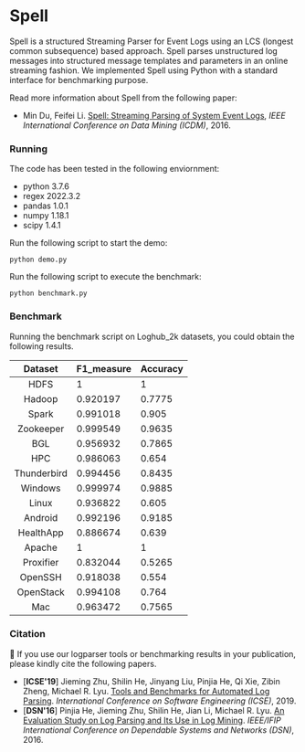 # Spell

Spell is a structured Streaming Parser for Event Logs using an LCS (longest common subsequence) based approach. Spell parses unstructured log messages into structured message templates and parameters in an online streaming fashion. We implemented Spell using Python with a standard interface for benchmarking purpose.

Read more information about Spell from the following paper:

+ Min Du, Feifei Li. [Spell: Streaming Parsing of System Event Logs](https://www.cs.utah.edu/~lifeifei/papers/spell.pdf), *IEEE International Conference on Data Mining (ICDM)*, 2016.

### Running

The code has been tested in the following enviornment:

+ python 3.7.6
+ regex 2022.3.2
+ pandas 1.0.1
+ numpy 1.18.1
+ scipy 1.4.1

Run the following script to start the demo:

```
python demo.py
```

Run the following script to execute the benchmark:

```
python benchmark.py
```

### Benchmark

Running the benchmark script on Loghub_2k datasets, you could obtain the following results.

|   Dataset   | F1_measure | Accuracy |
|:-----------:|:------------|:----------|
|     HDFS    | 1          | 1        |
|    Hadoop   | 0.920197   | 0.7775   |
|    Spark    | 0.991018   | 0.905    |
|  Zookeeper  | 0.999549   | 0.9635   |
|     BGL     | 0.956932   | 0.7865   |
|     HPC     | 0.986063   | 0.654    |
| Thunderbird | 0.994456   | 0.8435   |
|   Windows   | 0.999974   | 0.9885   |
|    Linux    | 0.936822   | 0.605    |
|   Android   | 0.992196   | 0.9185   |
|  HealthApp  | 0.886674   | 0.639    |
|    Apache   | 1          | 1        |
|  Proxifier  | 0.832044   | 0.5265   |
|   OpenSSH   | 0.918038   | 0.554    |
|  OpenStack  | 0.994108   | 0.764    |
|     Mac     | 0.963472   | 0.7565   |

### Citation

:telescope: If you use our logparser tools or benchmarking results in your publication, please kindly cite the following papers.

+ [**ICSE'19**] Jieming Zhu, Shilin He, Jinyang Liu, Pinjia He, Qi Xie, Zibin Zheng, Michael R. Lyu. [Tools and Benchmarks for Automated Log Parsing](https://arxiv.org/pdf/1811.03509.pdf). *International Conference on Software Engineering (ICSE)*, 2019.
+ [**DSN'16**] Pinjia He, Jieming Zhu, Shilin He, Jian Li, Michael R. Lyu. [An Evaluation Study on Log Parsing and Its Use in Log Mining](https://jiemingzhu.github.io/pub/pjhe_dsn2016.pdf). *IEEE/IFIP International Conference on Dependable Systems and Networks (DSN)*, 2016.

